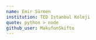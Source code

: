 ```yaml
---
name: Emir Sürmen
institution: TED Istanbul Koleji
quote: python > node
github_user: MakufonSkifto
---
```

